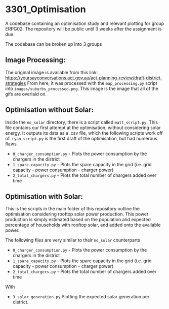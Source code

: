 # 3301_Optimisation

A codebase containing an optimisation study and relevant plotting for group ERPG02. The repository will be public until 3 weeks after the assignment is due. 

The codebase can be broken up into 3 groups

## Image Processing:
The original image is available from this link: https://yoursayconversations.act.gov.au/act-planning-review/draft-district-strategies
From here, it was processed with the `map_processing.py` script into `images/suburbs_processed.png`. This image is the image that all of the gifs are overlaid on. 

## Optimisation without Solar:
Inside the `no_solar` directory, there is a script called `matt_script.py`. This file contains our first attempt at the optimisation, without considering solar energy. It outputs its data as a .csv file, which the following scripts work off of. `ryan_script.py` is the first draft of the optimisation, but had numerous flaws. 

- `0_charger_consumption.py` - Plots the power consumption by the chargers in the district
- `1_spare_capacity.py` - Plots the spare capacity in the grid (i.e. grid capacity - power consumption - charger power)
- `2_total_chargers.py` - Plots the total number of chargers added over time

## Optimisation with Solar: 

This is the scripts in the main folder of this repository outline the optimisation considering rooftop solar power production. This power production is simply estimated based on the population and expected percentage of households with rooftop solar, and added onto the available power. 

The following files are very similar to their `no_solar` counterparts
- `0_charger_consumption.py` - Plots the power consumption by the chargers in the district
- `1_spare_capacity.py` - Plots the spare capacity in the grid (i.e. grid capacity - power consumption - charger power)
- `2_total_chargers.py` - Plots the total number of chargers added over time

With
- `3_solar_generation.py` Plotting the expected solar generation per district. 

